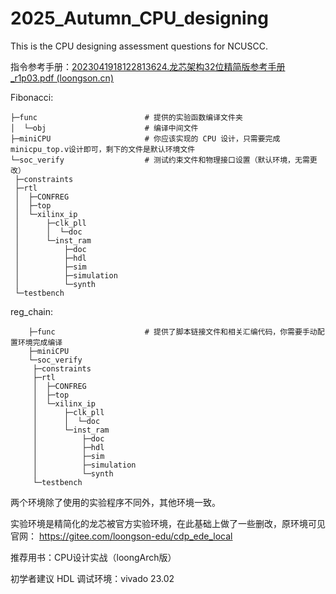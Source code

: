 # 2025_Autumn_CPU_designing
This is the CPU designing assessment questions for NCUSCC.

指令参考手册：[2023041918122813624.龙芯架构32位精简版参考手册_r1p03.pdf (loongson.cn)](https://www.loongson.cn/uploads/images/2023041918122813624.龙芯架构32位精简版参考手册_r1p03.pdf)

Fibonacci:

```
├─func						  # 提供的实验函数编译文件夹
│  └─obj					  # 编译中间文件
├─miniCPU                     # 你应该实现的 CPU 设计，只需要完成minicpu_top.v设计即可，剩下的文件是默认环境文件
└─soc_verify				  # 测试约束文件和物理接口设置（默认环境，无需更改）
 ├─constraints
 ├─rtl
 │  ├─CONFREG				
 │  ├─top
 │  └─xilinx_ip
 │      ├─clk_pll
 │      │  └─doc
 │      └─inst_ram
 │          ├─doc
 │          ├─hdl
 │      	├─sim
 │       	├─simulation
 │       	└─synth
 └─testbench
```

reg_chain:
```
	├─func					  # 提供了脚本链接文件和相关汇编代码，你需要手动配置环境完成编译
	├─miniCPU
	└─soc_verify
	 ├─constraints
	 ├─rtl
	 │  ├─CONFREG
	 │  ├─top
	 │  └─xilinx_ip
	 │      ├─clk_pll
	 │      │  └─doc
	 │      └─inst_ram
	 │          ├─doc
	 │          ├─hdl
	 │      	├─sim
	 │       	├─simulation
	 │       	└─synth
	 └─testbench
```
两个环境除了使用的实验程序不同外，其他环境一致。

实验环境是精简化的龙芯被官方实验环境，在此基础上做了一些删改，原环境可见官网：
https://gitee.com/loongson-edu/cdp_ede_local

推荐用书：CPU设计实战（loongArch版）

初学者建议 HDL 调试环境：vivado 23.02
